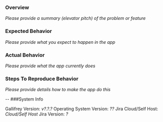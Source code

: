 ### Overview

_Please provide a summary (elevator pitch) of the problem or feature_

### Expected Behavior

_Please provide what you expect to happen in the app_

### Actual Behavior

_Please provide what the app currently does_

### Steps To Reproduce Behavior

_Please provide details how to make the app do this_

--
###System Info

Gallifrey Version: _v?.?.?_
Operating System Version: _??_
Jira Cloud/Self Host: _Cloud/Self Host_
Jira Version: _?_
